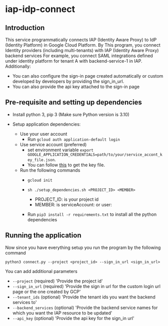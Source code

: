 # iap-idp-connect

## Introduction

This service programmatically connects IAP (Identity Aware Proxy) to IdP (Identity Platform) in Google Cloud Platform.
By This program, you connect Identity providers (including multi-tenants) with IAP (Identity Aware Proxy) backend services
For example, you connect SAML integrations defined under identity platform for tenant A with backend-service-1 in IAP.
Additionally:
* You can also configure the sign-in page created automatically or custom developed by developers by providing the sign_in_url.
* You can also provide the api key attached to the sign-in page


## Pre-requisite and setting up dependencies

* Install python 3, pip 3 (Make sure Python version is 3.10)
* Setup application dependencies:

  * Use your user account
    - Run `gcloud auth application-default login`
  * Use service account (preferred)
    - set environment variable `export GOOGLE_APPLICATION_CREDENTIALS=path/to/your/service_accont_key_file.json`.
    - You can follow [this](https://developers.google.com/workspace/guides/create-credentials#create_credentials_for_a_service_account) to get the key file. 
  * Run the following commands
    * `gcloud init`
    * `sh ./setup_dependencies.sh <PROJECT_ID> <MEMBER>`
       
        - PROJECT_ID:  is your project id
        - MEMBER: is serviceAccount:<service account email> or user:<your user id>
    * Run `pip3 install -r requirements.txt` to install all the python dependencies
    
  
## Running the application

Now since you have everything setup you run the program by the following command

`python3 connect.py --project <project_id> --sign_in_url <sign_in_url>`


You can add additional parameters


* `--project` (required) 'Provide the project id'
* `--sign_in_url` (required) 'Provide the sign in url for the custom login url page or the one created by GCP'
* `--tenant_ids` (optional) 'Provide the tenant ids you want the backend services to'
* `--backend_services` (optional) 'Provide the backend service names for which you want the IAP resource to be updated'
* `--api_key` (optional) 'Provide the api key for the sign_in url'





